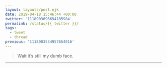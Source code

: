 ```yaml
---
layout: layouts/post.njk
date: 2019-04-18 15:46:44 +00:00
twitter: '1118903696694185984'
permalink: /status/{{ twitter }}/
tags: 
  - tweet
  - thread
previous: '1118903534957654016'
---
```


> Wait it’s still my dumb face.

---
